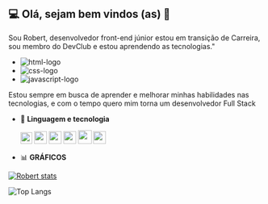 ##  💻 Olá, sejam bem vindos (as) 👋
Sou Robert, desenvolvedor front-end júnior estou em transição de Carreira, sou membro do DevClub e estou aprendendo as tecnologias."
- <img src="https://img.shields.io/badge/HTML5-E34F26?style=for-the-badge&logo=html5&logoColor=white" alt="html-logo">
- <img src="https://img.shields.io/badge/CSS3-1572B6?style=for-the-badge&logo=css3&logoColor=white" alt="css-logo">
- <img src="https://img.shields.io/badge/JavaScript-F7DF1E?style=for-the-badge&logo=javascript&logoColor=black" alt="javascript-logo">
Estou sempre em busca de aprender e melhorar minhas habilidades nas tecnologias, e com o tempo quero mim torna um desenvolvedor Full Stack

- 🤖 <strong>Linguagem e tecnologia</strong>
  <br>
  
  <img src="https://th.bing.com/th/id/R.b765da51273ec8cf3027930cefc127e1?rik=HZdEU%2b7JVp6TsA&pid=ImgRaw&r=0" width="23px"/> <img src="https://camo.githubusercontent.com/ebe0d1c7160f3845c251ae204ba90b58c8106a0a0e31abc61405c7359e00ca38/68747470733a2f2f63646e2e6a7364656c6976722e6e65742f67682f64657669636f6e732f64657669636f6e406c61746573742f69636f6e732f68746d6c352f68746d6c352d6f726967696e616c2e737667" width="25px"/> <img src="https://camo.githubusercontent.com/693dc250d1c982bee56e759187ec3612558051fc57b8ea31146d6138871357aa/68747470733a2f2f63646e2e6a7364656c6976722e6e65742f67682f64657669636f6e732f64657669636f6e406c61746573742f69636f6e732f637373332f637373332d6f726967696e616c2e737667" width="25px"/>  <img src="https://camo.githubusercontent.com/9e8b3af8a098a645ed25b96b0cf1912032b0bd7bb20b843213b8b5325ee75d24/68747470733a2f2f63646e2e6a7364656c6976722e6e65742f67682f64657669636f6e732f64657669636f6e406c61746573742f69636f6e732f6a6176617363726970742f6a6176617363726970742d6f726967696e616c2e737667" width="25px"/>  <img src="https://camo.githubusercontent.com/80ee24b2f1d1758eeeaa65bc396e11aef6d39a394edc5c8925e2e04a5b5d3297/68747470733a2f2f63646e2e6a7364656c6976722e6e65742f67682f64657669636f6e732f64657669636f6e406c61746573742f69636f6e732f6769742f6769742d6f726967696e616c2e737667" width="27px"/> <img src="https://th.bing.com/th/id/OIP.2n51lKyJD72rRnx3KpDrqwHaHa?rs=1&pid=ImgDetMain" width="25px"/>



- 📊   <strong>GRÁFICOS</strong>


[![Robert stats](https://github-readme-stats.vercel.app/api?username=Robertlk33)](https://github.com/anuraghazra/github-readme-stats)

![Top Langs](https://github-readme-stats.vercel.app/api/top-langs/?username=Robertlk33&langs_count=8)
